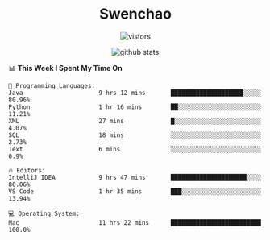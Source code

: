 <h1 align="center">Swenchao</h3>

<p align="center">
  <img src="https://visitor-badge.glitch.me/badge?page_id=Swenchao" alt="vistors" />
</p>

<p align="center">
  <img src="https://github-readme-stats.vercel.app/api?username=Swenchao&count_private=true&show_icons=true&theme=vue-dark&hide_title=true" alt="github stats" />
</p>

<!--START_SECTION:waka-->
📊 **This Week I Spent My Time On** 

```text
💬 Programming Languages: 
Java                     9 hrs 12 mins       ████████████████████░░░░░   80.96% 
Python                   1 hr 16 mins        ██░░░░░░░░░░░░░░░░░░░░░░░   11.21% 
XML                      27 mins             █░░░░░░░░░░░░░░░░░░░░░░░░   4.07% 
SQL                      18 mins             ░░░░░░░░░░░░░░░░░░░░░░░░░   2.73% 
Text                     6 mins              ░░░░░░░░░░░░░░░░░░░░░░░░░   0.9%

🔥 Editors: 
IntelliJ IDEA            9 hrs 47 mins       █████████████████████░░░░   86.06% 
VS Code                  1 hr 35 mins        ███░░░░░░░░░░░░░░░░░░░░░░   13.94%

💻 Operating System: 
Mac                      11 hrs 22 mins      █████████████████████████   100.0%

```


<!--END_SECTION:waka-->
